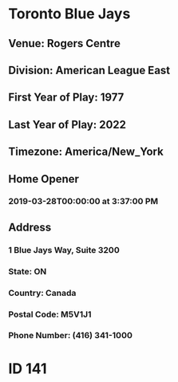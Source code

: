 # Toronto Blue Jays
## Venue: Rogers Centre
## Division: American League East
## First Year of Play: 1977
## Last Year of Play: 2022
## Timezone: America/New_York
## Home Opener
### 2019-03-28T00:00:00 at 3:37:00 PM
## Address
### 1 Blue Jays Way, Suite 3200
### State: ON
### Country: Canada
### Postal Code: M5V1J1
### Phone Number: (416) 341-1000
# ID 141
